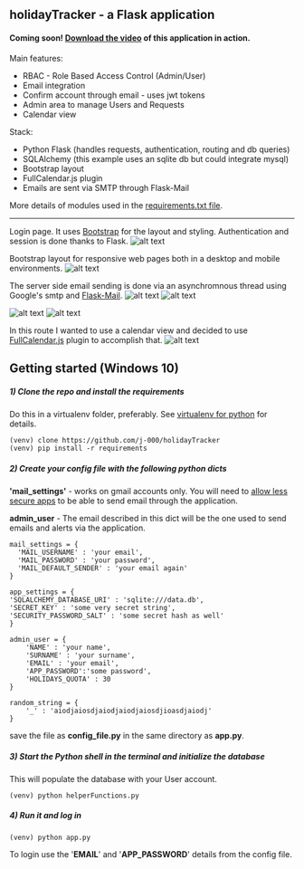 ## holidayTracker - a Flask application

#### Coming soon! [Download the video]() of this application in action. 


Main features:
+ RBAC - Role Based Access Control (Admin/User)
+ Email integration 
+ Confirm account through email - uses jwt tokens
+ Admin area to manage Users and Requests
+ Calendar view

Stack:
+ Python Flask (handles requests, authentication, routing and db queries)
+ SQLAlchemy (this example uses an sqlite db but could integrate mysql)
+ Bootstrap layout
+ FullCalendar.js plugin
+ Emails are sent via SMTP through Flask-Mail


More details of modules used in the [requirements.txt file](https://github.com/j-000/holidayTracker/blob/master/requirements.txt). 

***

Login page. It uses [Bootstrap](https://getbootstrap.com/) for the layout and styling. Authentication and session is done thanks to Flask.
![alt text](https://github.com/j-000/holidayTracker/tree/master/repo_images/c1.PNG "holidayTacker login page")


Bootstrap layout for responsive web pages both in a desktop and mobile environments.
![alt text](https://github.com/j-000/holidayTracker/tree/master/repo_images/c2.PNG "holidayTracker main area" )


The server side email sending is done via an asynchromnous thread using Google's smtp and [Flask-Mail](https://pythonhosted.org/Flask-Mail/).
![alt text](https://github.com/j-000/holidayTracker/tree/master/repo_images/c6.PNG "holidayTracker request sent page" )
![alt text](https://github.com/j-000/holidayTracker/tree/master/repo_images/c7.PNG "holidayTracker request confirmation page" )

![alt text](https://github.com/j-000/holidayTracker/tree/master/repo_images/c4.PNG "holidayTracker add user page" )
![alt text](https://github.com/j-000/holidayTracker/tree/master/repo_images/c5.PNG "holidayTracker add user confirmation page" )


In this route I wanted to use a calendar view and decided to use [FullCalendar.js](https://fullcalendar.io/) plugin to accomplish that. 
![alt text](https://github.com/j-000/holidayTracker/tree/master/repo_images/c8.PNG "holidayTracker callendar view " )



## Getting started (Windows 10)

##### 1) Clone the repo and install the requirements
Do this in a virtualenv folder, preferably. See [virtualenv for python](https://docs.python-guide.org/dev/virtualenvs/) for details.
```
(venv) clone https://github.com/j-000/holidayTracker
(venv) pip install -r requirements
```

##### 2) Create your config file with the following python dicts
**'mail_settings'** - works on gmail accounts only. You will need to [allow less secure apps](https://myaccount.google.com/lesssecureapps?pli=1) to be able to send email through the application.

**admin_user** - The email described in this dict will be the one used to send emails and alerts via the application.
```
mail_settings = {
  'MAIL_USERNAME' : 'your email',
  'MAIL_PASSWORD' : 'your password',
  'MAIL_DEFAULT_SENDER' : 'your email again'
}

app_settings = {
'SQLALCHEMY_DATABASE_URI' : 'sqlite:///data.db',
'SECRET_KEY' : 'some very secret string',
'SECURITY_PASSWORD_SALT' : 'some secret hash as well'
}

admin_user = {
    'NAME' : 'your name',
    'SURNAME' : 'your surname',
    'EMAIL' : 'your email',
    'APP_PASSWORD':'some password',
    'HOLIDAYS_QUOTA' : 30
}

random_string = {
    '_' : 'aiodjaiosdjaiodjaiodjaiosdjioasdjaiodj'
}
```

save the file as **config_file.py** in the same directory as **app.py**.

##### 3) Start the Python shell in the terminal and initialize the database
This will populate the database with your User account.
```
(venv) python helperFunctions.py
```

##### 4) Run it and log in
```
(venv) python app.py
```
To login use the '**EMAIL**' and '**APP_PASSWORD**' details from the config file.

